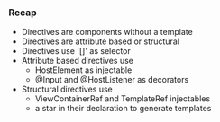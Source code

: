 ### Recap

* Directives are components without a template
* Directives are attribute based or structural
* Directives use '[]' as selector
* Attribute based directives use
    * HostElement as injectable
    * @Input and @HostListener as decorators
* Structural directives use
    * ViewContainerRef and TemplateRef injectables
    * a star in their declaration to generate templates